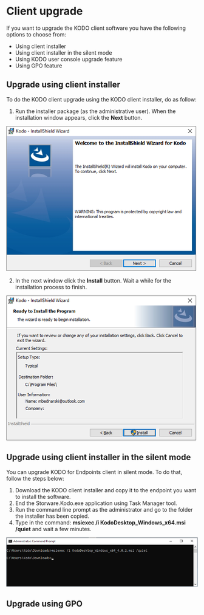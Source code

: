 # Client upgrade

If you want to upgrade the KODO client software you have the following options to choose from:

* Using client installer 
* Using client installer in the silent mode
* Using KODO user console upgrade feature
* Using GPO feature

## Upgrade using client installer 

To do the KODO client upgrade using the KODO client installer, do as follow:

1. Run the installer package \(as the administrative user\). When the installation window appears, click the **Next** button.

![](../../.gitbook/assets/image%20%28135%29.png)

2. In the next window click the **Install** button. Wait a while for the installation process to finish. 

![](../../.gitbook/assets/image%20%28144%29.png)

## Upgrade using client installer in the silent mode

You can upgrade KODO for Endpoints client in silent mode. To do that, follow the steps below:

1. Download the KODO client installer and copy it to the endpoint you want to install the software.
2. End the Storware.Kodo.exe application using Task Manager tool.
3. Run the command line prompt as the administrator and go to the folder the installer has been copied. 
4. Type in the command: **msiexec /i KodoDesktop\_Windows\_x64.msi /quiet** and wait a few minutes.

![](../../.gitbook/assets/image%20%28140%29.png)

## Upgrade using GPO











